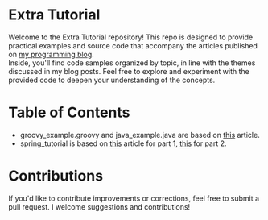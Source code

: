 # Extra Tutorial
Welcome to the Extra Tutorial repository! This repo is designed to provide practical examples and source code that accompany the articles published on [my programming blog](https://www.throughdev.com/).<br>Inside, you'll find code samples organized by topic, in line with the themes discussed in my blog posts. Feel free to explore and experiment with the provided code to deepen your understanding of the concepts.
# Table of Contents
- groovy_example.groovy and java_example.java are based on [this](https://www.throughdev.com/2024/09/21/groovy/) article. 
- spring_tutorial is based on [this](https://www.throughdev.com/2024/10/06/spring-framework-parte1/) article for part 1, [this](https://www.throughdev.com/2024/11/09/spring-framework-part2/) for part 2.
# Contributions
If you'd like to contribute improvements or corrections, feel free to submit a pull request. I welcome suggestions and contributions!
